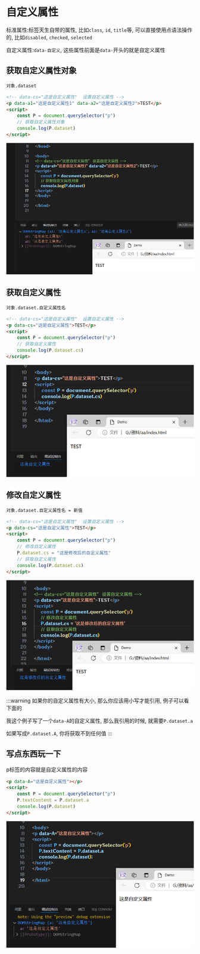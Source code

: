 # 自定义属性

标准属性:标签天生自带的属性, 比如`class`, `id`, `title`等, 可以直接使用点语法操作的, 比如`disabled`, `checked`, `selected`

自定义属性:`data-自定义`, 这些属性前面是`data-`开头的就是自定义属性

## 获取自定义属性对象

`对象.dataset`

```html
<!-- data-cs="这是自定义属性"  设置自定义属性 -->
<p data-a1="这是自定义属性1" data-a2="这是自定义属性2">TEST</p>
<script>
    const P = document.querySelector("p")
    // 获取自定义属性对象
    console.log(P.dataset)
</script>
```

![f352f6a8a94a091aaa22ad08cbd8674c5fdeb4ef](Assets/f352f6a8a94a091aaa22ad08cbd8674c5fdeb4ef.png)

## 获取自定义属性

`对象.dataset.自定义属性名`

```html
<!-- data-cs="这是自定义属性"  设置自定义属性 -->
<p data-cs="这是自定义属性">TEST</p>
<script>
    const P = document.querySelector("p")
    // 获取自定义属性
    console.log(P.dataset.cs)
</script>
```

![9b9997191a4c8ab1a4e4ce62bdc3e12ff828b9f6](Assets/9b9997191a4c8ab1a4e4ce62bdc3e12ff828b9f6.png)

## 修改自定义属性

`对象.dataset.自定义属性名 = 新值`

```html
<!-- data-cs="这是自定义属性"  设置自定义属性 -->
<p data-cs="这是自定义属性">TEST</p>
<script>
    const P = document.querySelector("p")
    // 修改自定义属性
    P.dataset.cs = "这是修改后的自定义属性"
    // 获取自定义属性
    console.log(P.dataset.cs)
</script>
```

![79e2154fad1fa55734a671fac15c5c4940eef815](Assets/79e2154fad1fa55734a671fac15c5c4940eef815.png)

:::warning
如果你的自定义属性有大小, 那么你应该用小写才能引用, 例子可以看下面的

我这个例子写了一个`data-A`的自定义属性, 那么我引用的时候, 就需要`P.dataset.a`

如果写成`P.dataset.A`, 你将获取不到任何值
:::

## 写点东西玩一下

p标签的内容就是自定义属性的内容

```html
<p data-A="这是自定义属性"></p>
<script>
    const P = document.querySelector("p")
    P.textContent = P.dataset.a
    console.log(P.dataset)
</script>
```

![4c7514724b80341ddf2fd7039d0ee91032a3db82](Assets/4c7514724b80341ddf2fd7039d0ee91032a3db82.png)

